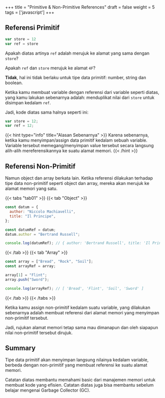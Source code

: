 +++
title = "Primitive & Non-Primitive References"
draft = false
weight = 5
tags = ['javascript']
+++

## Referensi Primitif

```js
var store = 12
var ref = store
```

Apakah diatas artinya `ref` adalah merujuk ke alamat yang sama dengan `store`?

Apakah `ref` dan `store` merujuk ke alamat `4F`?

**Tidak**, hal ini tidak berlaku untuk tipe data primitif: number, string dan boolean.

Ketika kamu membuat variable dengan referensi dari variable seperti diatas, yang kamu lakukan sebenarnya adalah: menduplikat nilai dari `store` untuk disimpan kedalam `ref`.

Jadi, kode diatas sama halnya seperti ini:

```js
var store = 12;
var ref = 12;
```

{{< hint type="info" title="Alasan Sebenarnya" >}}
Karena sebenarnya, ketika kamu menyimpan/assign data primitif kedalam sebuah variable. Variable tersebut memegang/menyimpan value tersebut secara langsung alih-alih mereferensikannya ke suatu alamat memori.
{{< /hint >}}

## Referensi Non-Primitif

Namun object dan array berkata lain. Ketika referensi dilakukan terhadap tipe data non-primitif seperti object dan array, mereka akan merujuk ke alamat memori yang satu.

{{< tabs "tab01" >}}
{{< tab  "Object" >}}
```js
const datum = {
  author: "Niccolo Machiavelli",
  title: "Il Principe",
};

const datumRef = datum;
datum.author = "Bertrand Russell";

console.log(datumRef); // { author: 'Bertrand Russell', title: 'Il Principe' }
```
{{< /tab >}}
{{< tab  "Array" >}}
```js
const array = ["Bread", "Rock", "Soil"];
const arrayRef = array;

array[1] = "Flint";
array.push("Sword");

console.log(arrayRef); // [ 'Bread', 'Flint', 'Soil', 'Sword' ]
```
{{< /tab >}}
{{< /tabs >}}

Ketika kamu assign non-primitif kedalam suatu variable, yang dilakukan sebenarnya adalah membuat referensi dari alamat memori yang menyimpan non-primitif tersebut.

Jadi, rujukan alamat memori tetap sama mau dimanapun dan oleh siapapun nilai non-primitif tersebut dirujuk.

## Summary

Tipe data primitif akan menyimpan langsung nilainya kedalam variable, berbeda dengan non-primitif yang membuat referensi ke suatu alamat memori.

Catatan diatas membantu memahami basic dari manajemen memori untuk membuat kode yang efisien. Catatan diatas juga bisa membantu sebelum belajar mengenai Garbage Collector (GC).